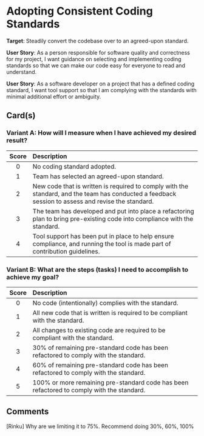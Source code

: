 # Adopting Consistent Coding Standards

**Target**: Steadily convert the codebase over to an agreed-upon standard.

**User Story**: As a person responsible for software quality and correctness for my project, I want guidance on selecting and implementing coding standards so that we can make our code easy for everyone to read and understand.

**User Story**: As a software developer on a project that has a defined coding standard, I want tool support so that I am complying with the standards with minimal additional effort or ambiguity.

## Card(s)

### Variant A: How will I measure when I have achieved my desired result?
| Score         | Description |
| :-------------: | :------------- |
| 0 | No coding standard adopted. |
| 1 | Team has selected an agreed-upon standard.      |
| 2 | New code that is written is required to comply with the standard, and the team has conducted a feedback session to assess and revise the standard.      |
| 3 | The team has developed and put into place a refactoring plan to bring pre-existing code into compliance with the standard.      |
| 4 | Tool support has been put in place to help ensure compliance, and running the tool is made part of contribution guidelines.     |

### Variant B: What are the steps (tasks) I need to accomplish to achieve my goal?
| Score         | Description |
| :-------------: | :------------- |
| 0 | No code (intentionally) complies with the standard. |
| 1 | All new code that is written is required to be compliant with the standard.      |
| 2 | All changes to existing code are required to be compliant with the standard.      |
| 3 | 30% of remaining pre-standard code has been refactored to comply with the standard.      |
| 4 | 60% of remaining pre-standard code has been refactored to comply with the standard.     |
| 5 | 100% or more remaining pre-standard code has been refactored to comply with the standard. |

## Comments

[Rinku] Why are we limiting it to 75%. Recommend doing 30%, 60%, 100%
